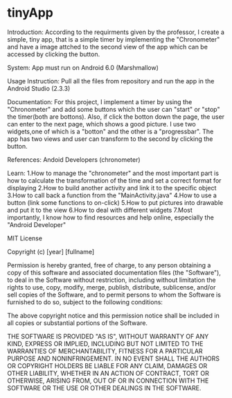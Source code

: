 # tinyApp

Introduction:
According to the requirments given by the professor, I create a simple, tiny app, that is a simple timer by 
implementing the "Chronometer" and have a image attched to the second view of the app which can be accessed
by clicking the button.

System:
App must run on Android 6.0 (Marshmallow)

Usage Instruction:
Pull all the files from repository and run the app in the Android Studio (2.3.3)

Documentation:
For this project, I implement a timer by using the "Chronometer" and add some buttons which the user can 
"start" or "stop" the timer(both are bottons). Also, if click the botton down the page, the user can enter
to the next page, which shows a good picture. I use two widgets,one of which is a "botton" and the other 
is a "progressbar". The app has two views and user can transform to the second by clicking the button.

References:
Andoid Developers (chronometer)

Learn:
1.How to manage the "chronometer" and the most important part is how to calculate the transformation
of the time and set a correct format for displaying
2.How to build another activity and link it to the specific object
3.How to call back a function from the "MainActivity.java"
4.How to use a button (link some functions to on-click)
5.How to put pictures into drawable and put it to the view
6.How to deal with different widgets 
7.Most importantly, I know how to find resources and help online, especially the "Android Developer"


MIT License

Copyright (c) [year] [fullname]

Permission is hereby granted, free of charge, to any person obtaining a copy
of this software and associated documentation files (the "Software"), to deal
in the Software without restriction, including without limitation the rights
to use, copy, modify, merge, publish, distribute, sublicense, and/or sell
copies of the Software, and to permit persons to whom the Software is
furnished to do so, subject to the following conditions:

The above copyright notice and this permission notice shall be included in all
copies or substantial portions of the Software.

THE SOFTWARE IS PROVIDED "AS IS", WITHOUT WARRANTY OF ANY KIND, EXPRESS OR
IMPLIED, INCLUDING BUT NOT LIMITED TO THE WARRANTIES OF MERCHANTABILITY,
FITNESS FOR A PARTICULAR PURPOSE AND NONINFRINGEMENT. IN NO EVENT SHALL THE
AUTHORS OR COPYRIGHT HOLDERS BE LIABLE FOR ANY CLAIM, DAMAGES OR OTHER
LIABILITY, WHETHER IN AN ACTION OF CONTRACT, TORT OR OTHERWISE, ARISING FROM,
OUT OF OR IN CONNECTION WITH THE SOFTWARE OR THE USE OR OTHER DEALINGS IN THE
SOFTWARE.
 
